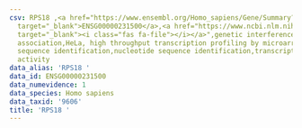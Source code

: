 ```yaml
---
csv: RPS18 ,<a href="https://www.ensembl.org/Homo_sapiens/Gene/Summary?db=core;g=ENSG00000231500"
  target="_blank">ENSG00000231500</a>,<a href="https://www.ncbi.nlm.nih.gov/pubmed/28369544"
  target="_blank"><i class="fas fa-file"></i></a>",genetic interference,functional
  association,HeLa, high throughput transcription profiling by microarray,nucleotide
  sequence identification,nucleotide sequence identification,transcriptional regulation,down-regulates
  activity
data_alias: 'RPS18 '
data_id: ENSG00000231500
data_numevidence: 1
data_species: Homo sapiens
data_taxid: '9606'
title: 'RPS18 '
---
```

